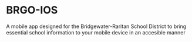 # BRGO-IOS
A mobile app designed for the Bridgewater-Raritan School District to bring essential school information to your mobile device in an accesible manner
